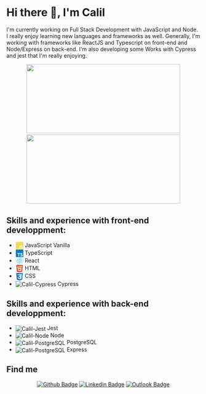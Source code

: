 # Hi there 👋, I'm Calil

I'm currently working on Full Stack Development with JavaScript and Node. I really enjoy learning new languages and frameworks as well. Generally, I'm working with frameworks like ReactJS and Typescript on front-end and Node/Express on back-end. I'm also developing some Works with Cypress and jest that I'm really enjoying.

<div align="center">
<img height="180em" width="400em" src="https://github-readme-stats.vercel.app/api?username=calilrenner&show_icons=true&theme=dracula" />
<img height="180em" width="400em" src="https://github-readme-stats.vercel.app/api/top-langs/?username=calilrenner&layout=compact&langs_count=16&theme=dracula" />
</div>

## Skills and experience with front-end developpment:

 - <img align="center" alt="Calil-JS" height="20" width="20" src="https://raw.githubusercontent.com/devicons/devicon/master/icons/javascript/javascript-plain.svg"> JavaScript Vanilla
 - <img align="center" alt="Calil-TS" height="20" width="20" src="https://raw.githubusercontent.com/devicons/devicon/master/icons/typescript/typescript-plain.svg"> TypeScript
 - <img align="center" alt="Calil-React" height="20" width="20" src="https://raw.githubusercontent.com/devicons/devicon/master/icons/react/react-original.svg"> React
 - <img align="center" alt="Calil-HTML" height="20" width="20" src="https://raw.githubusercontent.com/devicons/devicon/master/icons/html5/html5-original.svg"> HTML
 - <img align="center" alt="Calil-CSS" height="20" width="20" src="https://raw.githubusercontent.com/devicons/devicon/master/icons/css3/css3-original.svg"> CSS
 - <img align="center" alt="Calil-Cypress" height="20" width="20" src="https://api.iconify.design/logos/cypress.svg" /> Cypress

## Skills and experience with back-end developpment:
 - <img align="center" alt="Calil-Jest" height="20" width="20" src="https://cdn.jsdelivr.net/gh/devicons/devicon/icons/jest/jest-plain.svg" /> Jest
 - <img align="center" alt="Calil-Node" height="20" width="20" src="https://cdn.jsdelivr.net/gh/devicons/devicon/icons/nodejs/nodejs-original.svg" /> Node
 - <img align="center" alt="Calil-PostgreSQL" height="20" width="20" src="https://cdn.jsdelivr.net/gh/devicons/devicon/icons/postgresql/postgresql-original.svg" /> PostgreSQL
 - <img align="center" alt="Calil-PostgreSQL" height="20" width="20" src="https://cdn.jsdelivr.net/gh/devicons/devicon/icons/express/express-original.svg" /> Express

## Find me

<div align="center">

  [![Github Badge](https://img.shields.io/badge/GitHub--000?style=social&logo=Github&logoColor=black&link=https://github.com/calilrenner)](https://github.com/calilrenner)
  [![Linkedin Badge](https://img.shields.io/badge/LinkedIn--000?style=social&logo=Linkedin&logoColor=0077B5&link=https://www.linkedin.com/in/calilrenner/)](https://www.linkedin.com/in/calilrenner/)
  [![Outlook Badge](https://img.shields.io/badge/email--000?style=social&logo=microsoft-outlook&logoColor=0078d4&link=mailto:calilrs@outlook.com)](mailto:calilrs@outlook.com)
</div>
